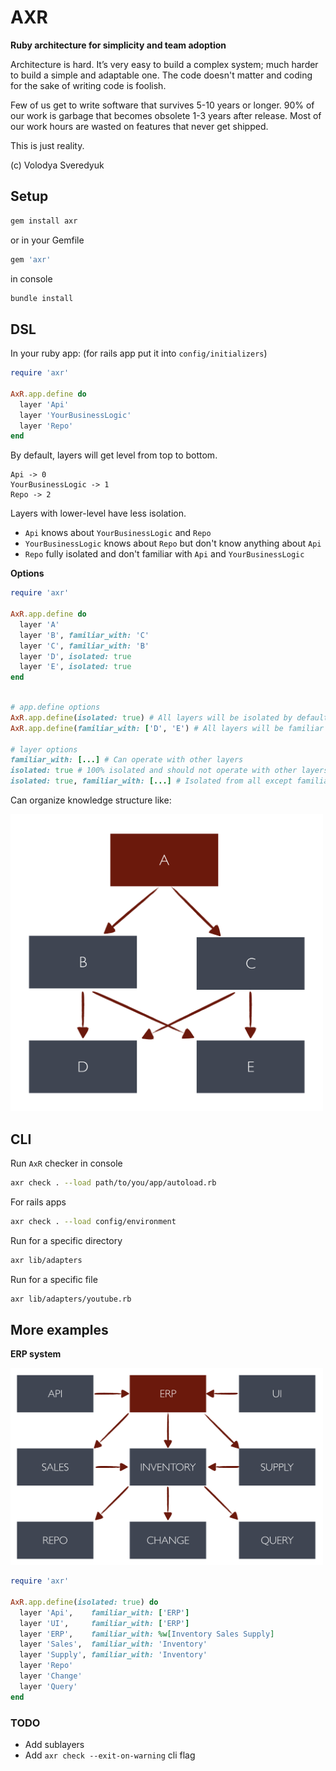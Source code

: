 # AXR

**Ruby architecture for simplicity and team adoption**

Architecture is hard. It’s very easy to build a complex system; much harder to build a simple and adaptable one. The code doesn't matter and coding for the sake of writing code is foolish.

Few of us get to write software that survives 5-10 years or longer. 90% of our work is garbage that becomes obsolete 1-3 years after release. Most of our work hours are wasted on features that never get shipped.

This is just reality.

(c) Volodya Sveredyuk

## Setup

```sh
gem install axr
```

or in your Gemfile
```ruby
gem 'axr'
```

in console
```sh
bundle install
```

## DSL

In your ruby app: (for rails app put it into `config/initializers`)
```ruby
require 'axr'

AxR.app.define do
  layer 'Api'
  layer 'YourBusinessLogic'
  layer 'Repo'
end
```

By default, layers will get level from top to bottom.
```
Api -> 0
YourBusinessLogic -> 1
Repo -> 2
```

Layers with lower-level have less isolation.

- `Api` knows about `YourBusinessLogic` and `Repo`
- `YourBusinessLogic` knows about `Repo` but don't know anything about `Api`
- `Repo` fully isolated and don't familiar with `Api` and `YourBusinessLogic`

**Options**

```ruby
require 'axr'

AxR.app.define do
  layer 'A'
  layer 'B', familiar_with: 'C'
  layer 'C', familiar_with: 'B'
  layer 'D', isolated: true
  layer 'E', isolated: true
end
```

```ruby

# app.define options
AxR.app.define(isolated: true) # All layers will be isolated by default
AxR.app.define(familiar_with: ['D', 'E') # All layers will be familiar with D and E by default

# layer options
familiar_with: [...] # Can operate with other layers
isolated: true # 100% isolated and should not operate with other layers
isolated: true, familiar_with: [...] # Isolated from all except familiars
```

Can organize knowledge structure like:

<img src="docs/images/abcde_example.png" alt="drawing" width="500"/>

## CLI

Run `AxR` checker in console
```sh
axr check . --load path/to/you/app/autoload.rb
```

For rails apps
```sh
axr check . --load config/environment
```

Run for a specific directory
```sh
axr lib/adapters
```

Run for a specific file
```sh
axr lib/adapters/youtube.rb
```

## More examples

**ERP system**

<img src="docs/images/erp_example.png" alt="drawing" width="500"/>

```ruby
require 'axr'

AxR.app.define(isolated: true) do
  layer 'Api',    familiar_with: ['ERP']
  layer 'UI',     familiar_with: ['ERP']
  layer 'ERP',    familiar_with: %w[Inventory Sales Supply]
  layer 'Sales',  familiar_with: 'Inventory'
  layer 'Supply', familiar_with: 'Inventory'
  layer 'Repo'
  layer 'Change'
  layer 'Query'
end
```

### TODO
- Add sublayers
- Add `axr check --exit-on-warning` cli flag
